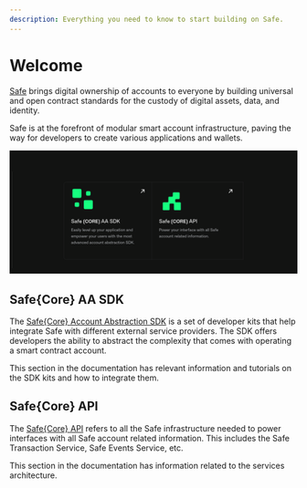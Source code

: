 ```yaml
---
description: Everything you need to know to start building on Safe.
---
```


# Welcome

[Safe](https://safe.global) brings digital ownership of accounts to everyone by building universal and open contract standards for the custody of digital assets, data, and identity.

Safe is at the forefront of modular smart account infrastructure, paving the way for developers to create various applications and wallets.

![Overview of Safe Core and its components.](../../assets/core-brands.png)

## Safe\{Core\} AA SDK

The [Safe\{Core\} Account Abstraction SDK](../sdk/overview.md) is a set of developer kits that help integrate Safe with different external service providers. The SDK offers developers the ability to abstract the complexity that comes with operating a smart contract account.

This section in the documentation has relevant information and tutorials on the SDK kits and how to integrate them.

## Safe\{Core\} API

The [Safe\{Core\} API](../advanced/api-supported-networks.md) refers to all the Safe infrastructure needed to power interfaces with all Safe account related information. This includes the Safe Transaction Service, Safe Events Service, etc.

This section in the documentation has information related to the services architecture.
